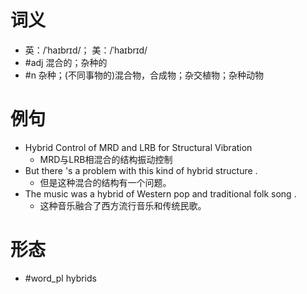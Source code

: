 # 词义
- 英：/ˈhaɪbrɪd/； 美：/ˈhaɪbrɪd/
- #adj 混合的；杂种的
- #n 杂种；(不同事物的)混合物，合成物；杂交植物；杂种动物
# 例句
- Hybrid Control of MRD and LRB for Structural Vibration
	- MRD与LRB相混合的结构振动控制
- But there 's a problem with this kind of hybrid structure .
	- 但是这种混合的结构有一个问题。
- The music was a hybrid of Western pop and traditional folk song .
	- 这种音乐融合了西方流行音乐和传统民歌。
# 形态
- #word_pl hybrids
